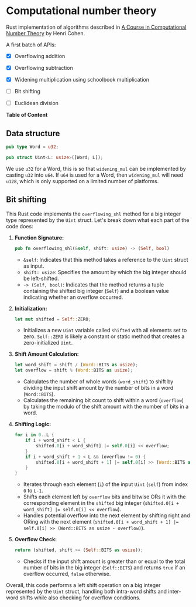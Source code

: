 # Computational number theory
Rust implementation of algorithms described in [A Course in Computational Number Theory](https://link.springer.com/book/10.1007/978-3-662-02945-9) by Henri Cohen.

A first batch of APIs:
- [x] Overflowing addition
- [x] Overflowing subtraction
- [x] Widening multiplication using schoolbook multiplication
- [ ] Bit shifting
- [ ] Euclidean division


**Table of Content**

## Data structure
```rust
pub type Word = u32;

pub struct Uint<L: usize>([Word; L]);
```

We use `u32` for a Word, this is so that `widening_mul` can be implemented by casting `u32` into `u64`. If `u64` is used for a Word, then `widening_mul` will need `u128`, which is only supported on a limited number of platforms.

## Bit shifting
This Rust code implements the `overflowing_shl` method for a big integer type represented by the `Uint` struct. Let's break down what each part of the code does:

1. **Function Signature:**
   ```rust
   pub fn overflowing_shl(&self, shift: usize) -> (Self, bool)
   ```
   - `&self`: Indicates that this method takes a reference to the `Uint` struct as input.
   - `shift: usize`: Specifies the amount by which the big integer should be left-shifted.
   - `-> (Self, bool)`: Indicates that the method returns a tuple containing the shifted big integer (`Self`) and a boolean value indicating whether an overflow occurred.

2. **Initialization:**
   ```rust
   let mut shifted = Self::ZERO;
   ```
   - Initializes a new `Uint` variable called `shifted` with all elements set to zero. `Self::ZERO` is likely a constant or static method that creates a zero-initialized `Uint`.

3. **Shift Amount Calculation:**
   ```rust
   let word_shift = shift / (Word::BITS as usize);
   let overflow = shift % (Word::BITS as usize);
   ```
   - Calculates the number of whole words (`word_shift`) to shift by dividing the input shift amount by the number of bits in a word (`Word::BITS`).
   - Calculates the remaining bit count to shift within a word (`overflow`) by taking the modulo of the shift amount with the number of bits in a word.

4. **Shifting Logic:**
   ```rust
   for i in 0..L {
       if i + word_shift < L {
           shifted.0[i + word_shift] |= self.0[i] << overflow;
       }
       if i + word_shift + 1 < L && (overflow != 0) {
           shifted.0[i + word_shift + 1] |= self.0[i] >> (Word::BITS as usize - overflow);
       }
   }
   ```
   - Iterates through each element (`i`) of the input `Uint` (`self`) from index `0` to `L-1`.
   - Shifts each element left by `overflow` bits and bitwise ORs it with the corresponding element in the `shifted` big integer (`shifted.0[i + word_shift] |= self.0[i] << overflow`).
   - Handles potential overflow into the next element by shifting right and ORing with the next element (`shifted.0[i + word_shift + 1] |= self.0[i] >> (Word::BITS as usize - overflow)`).

5. **Overflow Check:**
   ```rust
   return (shifted, shift >= (Self::BITS as usize));
   ```
   - Checks if the input shift amount is greater than or equal to the total number of bits in the big integer (`Self::BITS`) and returns `true` if an overflow occurred, `false` otherwise.

Overall, this code performs a left shift operation on a big integer represented by the `Uint` struct, handling both intra-word shifts and inter-word shifts while also checking for overflow conditions.